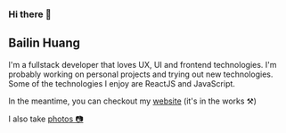 ### Hi there 👋

## Bailin Huang

I'm a fullstack developer that loves UX, UI and frontend technologies. 
I'm probably working on personal projects and trying out new technologies. 
Some of the technologies I enjoy are ReactJS and JavaScript. 

In the meantime, you can checkout my [website](https://bailinhuang.github.io) (it's in the works ⚒)

I also take [photos 📷 ](https://www.instagram.com/bailin.photo/)

<!--
**bailinhuang/bailinhuang** is a ✨ _special_ ✨ repository because its `README.md` (this file) appears on your GitHub profile.

Here are some ideas to get you started:

- 🔭 I’m currently working on ...
- 🌱 I’m currently learning ...
- 👯 I’m looking to collaborate on ...
- 🤔 I’m looking for help with ...
- 💬 Ask me about ...
- 📫 How to reach me: ...
- 😄 Pronouns: ...
- ⚡ Fun fact: ...
-->
